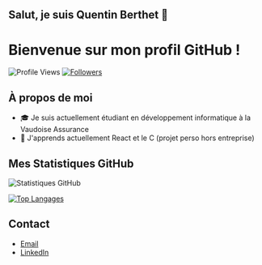 ## Salut, je suis Quentin Berthet 👋
# Bienvenue sur mon profil GitHub !

![Profile Views](https://komarev.com/ghpvc/?username=BERTHETquentin&color=brightgreen)
[![Followers](https://img.shields.io/github/followers/BERTHETquentin?style=social)](https://github.com/BERTHETquentin?tab=followers)

## À propos de moi
- 🎓 Je suis actuellement étudiant en développement informatique à la Vaudoise Assurance
- 🌱 J'apprends actuellement React et le C (projet perso hors entreprise)

## Mes Statistiques GitHub

![Statistiques GitHub](https://github-readme-stats.vercel.app/api?username=BERTHETquentin&show_icons=true&count_private=true&hide=contribs,prs&theme=radical)

[![Top Langages](https://github-readme-stats.vercel.app/api/top-langs/?username=BERTHETquentin&layout=compact&theme=radical)](https://github.com/anuraghazra/github-readme-stats)

## Contact

- [Email](mailto:quentin@berthet.ch)
- [LinkedIn](https://www.linkedin.com/in/quentin-berthet/)


